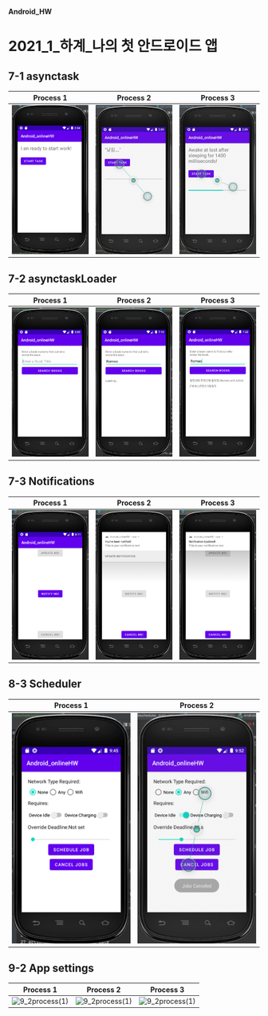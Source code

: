 **Android_HW**
# 2021_1_하계_나의 첫 안드로이드 앱

## 7-1 asynctask
Process 1                  |Process 2                  |Process 3    
:-------------------------:|:-------------------------:|:-------------------------:
![7-1process(1)](./img/7_1(1).png)| ![7-1process(1)](./img/7_1(2).png) | ![7-1process(1)](./img/7_1(3).png)

## 7-2 asynctaskLoader
Process 1                  |Process 2                  |Process 3    
:-------------------------:|:-------------------------:|:-------------------------:
![7-2process(1)](./img/7_2(1).png)| ![7-2process(1)](./img/7_2(2).png) | ![7-2process(1)](./img/7_2(3).png)

## 7-3 Notifications
Process 1                  |Process 2                  |Process 3    
:-------------------------:|:-------------------------:|:-------------------------:
![8_1process(1)](./img/8_1(1).png)| ![8_1process(1)](./img/8_1(2).png) | ![8_1process(1)](./img/8_1(3).png)

## 8-3 Scheduler
Process 1                  |Process 2                  |
:-------------------------:|:-------------------------:|
![8_3process(1)](./img/8_3(1).png)|![8_3process(1)](./img/8_3(2).png)

## 9-2 App settings
Process 1                  |Process 2                  |Process 3    
:-------------------------:|:-------------------------:|:-------------------------:
![9_2process(1)](./img/9_2(1).png)|![9_2process(1)](./img/9_2(2).png)| ![9_2process(1)](./img/9_2(3).png)
